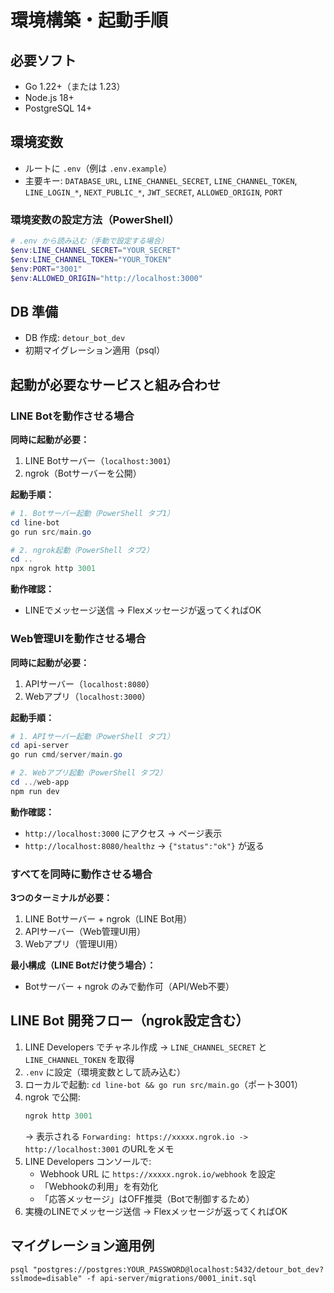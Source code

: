 # 環境構築・起動手順

## 必要ソフト
- Go 1.22+（または 1.23）
- Node.js 18+
- PostgreSQL 14+

## 環境変数
- ルートに `.env`（例は `.env.example`）
- 主要キー: `DATABASE_URL`, `LINE_CHANNEL_SECRET`, `LINE_CHANNEL_TOKEN`, `LINE_LOGIN_*`, `NEXT_PUBLIC_*`, `JWT_SECRET`, `ALLOWED_ORIGIN`, `PORT`

### 環境変数の設定方法（PowerShell）
```powershell
# .env から読み込む（手動で設定する場合）
$env:LINE_CHANNEL_SECRET="YOUR_SECRET"
$env:LINE_CHANNEL_TOKEN="YOUR_TOKEN"
$env:PORT="3001"
$env:ALLOWED_ORIGIN="http://localhost:3000"
```

## DB 準備
- DB 作成: `detour_bot_dev`
- 初期マイグレーション適用（psql）

## 起動が必要なサービスと組み合わせ

### LINE Botを動作させる場合
**同時に起動が必要：**
1. LINE Botサーバー（`localhost:3001`）
2. ngrok（Botサーバーを公開）

**起動手順：**
```powershell
# 1. Botサーバー起動（PowerShell タブ1）
cd line-bot
go run src/main.go

# 2. ngrok起動（PowerShell タブ2）
cd ..
npx ngrok http 3001
```

**動作確認：**
- LINEでメッセージ送信 → Flexメッセージが返ってくればOK

### Web管理UIを動作させる場合
**同時に起動が必要：**
1. APIサーバー（`localhost:8080`）
2. Webアプリ（`localhost:3000`）

**起動手順：**
```powershell
# 1. APIサーバー起動（PowerShell タブ1）
cd api-server
go run cmd/server/main.go

# 2. Webアプリ起動（PowerShell タブ2）
cd ../web-app
npm run dev
```

**動作確認：**
- `http://localhost:3000` にアクセス → ページ表示
- `http://localhost:8080/healthz` → `{"status":"ok"}` が返る

### すべてを同時に動作させる場合
**3つのターミナルが必要：**
1. LINE Botサーバー + ngrok（LINE Bot用）
2. APIサーバー（Web管理UI用）
3. Webアプリ（管理UI用）

**最小構成（LINE Botだけ使う場合）：**
- Botサーバー + ngrok のみで動作可（API/Web不要）

## LINE Bot 開発フロー（ngrok設定含む）
1. LINE Developers でチャネル作成 → `LINE_CHANNEL_SECRET` と `LINE_CHANNEL_TOKEN` を取得
2. `.env` に設定（環境変数として読み込む）
3. ローカルで起動: `cd line-bot && go run src/main.go`（ポート3001）
4. ngrok で公開:
   ```powershell
   ngrok http 3001
   ```
   → 表示される `Forwarding: https://xxxxx.ngrok.io -> http://localhost:3001` のURLをメモ
5. LINE Developers コンソールで:
   - Webhook URL に `https://xxxxx.ngrok.io/webhook` を設定
   - 「Webhookの利用」を有効化
   - 「応答メッセージ」はOFF推奨（Botで制御するため）
6. 実機のLINEでメッセージ送信 → Flexメッセージが返ってくればOK

## マイグレーション適用例
```
psql "postgres://postgres:YOUR_PASSWORD@localhost:5432/detour_bot_dev?sslmode=disable" -f api-server/migrations/0001_init.sql
```
